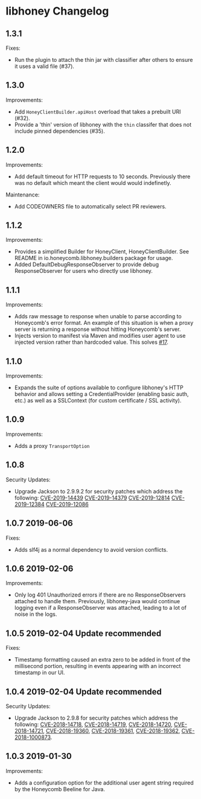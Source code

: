 # libhoney Changelog

## 1.3.1

Fixes:

- Run the plugin to attach the thin jar with classifier after others to ensure it uses a valid file (#37).

## 1.3.0

Improvements:

- Add `HoneyClientBuilder.apiHost` overload that takes a prebuilt URI (#32).
- Provide a 'thin' version of libhoney with the `thin` classifer that does not include pinned dependencies (#35).

## 1.2.0

Improvements:

- Add default timeout for HTTP requests to 10 seconds. Previously there was no default which meant the client would would indefinetly.

Maintenance:
- Add CODEOWNERS file to automatically select PR reviewers.

## 1.1.2

Improvements:

- Provides a simplified Builder for HoneyClient, HoneyClientBuilder. See README in io.honeycomb.libhoney.builders package for usage.
- Added DefaultDebugResponseObserver to provide debug ResponseObserver for users who directly use libhoney.

## 1.1.1

Improvements:

- Adds raw message to response when unable to parse according to Honeycomb's error format. An example of this situation is when a proxy server is returning a response without hitting Honeycomb's server.
- Injects version to manifest via Maven and modifies user agent to use injected version rather than hardcoded value. This solves [#17](https://github.com/honeycombio/libhoney-java/issues/17).

## 1.1.0

Improvements:

- Expands the suite of options available to configure libhoney's HTTP behavior and allows setting a CredentialProvider (enabling basic auth, etc.) as well as a SSLContext (for custom certificate / SSL activity).

## 1.0.9

Improvements:

- Adds a proxy `TransportOption`

## 1.0.8

Security Updates:

- Upgrade Jackson to 2.9.9.2 for security patches which address the following:
  [CVE-2019-14439](https://nvd.nist.gov/vuln/detail/CVE-2019-14439)
  [CVE-2019-14379](https://nvd.nist.gov/vuln/detail/CVE-2019-14379)
  [CVE-2019-12814](https://nvd.nist.gov/vuln/detail/CVE-2019-12814)
  [CVE-2019-12384](https://nvd.nist.gov/vuln/detail/CVE-2019-12384)
  [CVE-2019-12086](https://nvd.nist.gov/vuln/detail/CVE-2019-12086)

## 1.0.7 2019-06-06

Fixes:

- Adds slf4j as a normal dependency to avoid version conflicts.

## 1.0.6 2019-02-06

Improvements:

- Only log 401 Unauthorized errors if there are no ResponseObservers attached to handle them. Previously, libhoney-java would continue logging even if a ResponseObserver was attached, leading to a lot of noise in the logs.

## 1.0.5 2019-02-04 Update recommended

Fixes:

- Timestamp formatting caused an extra zero to be added in front of the millisecond portion, resulting in events appearing with an incorrect timestamp in our UI.

## 1.0.4 2019-02-04 Update recommended

Security Updates:

- Upgrade Jackson to 2.9.8 for security patches which address the following: [CVE-2018-14718](https://nvd.nist.gov/vuln/detail/CVE-2018-14718), [CVE-2018-14719](https://nvd.nist.gov/vuln/detail/CVE-2018-14719), [CVE-2018-14720](https://nvd.nist.gov/vuln/detail/CVE-2018-14720), [CVE-2018-14721](https://nvd.nist.gov/vuln/detail/CVE-2018-14721), [CVE-2018-19360](https://nvd.nist.gov/vuln/detail/CVE-2018-19360), [CVE-2018-19361](https://nvd.nist.gov/vuln/detail/CVE-2018-19361), [CVE-2018-19362](https://nvd.nist.gov/vuln/detail/CVE-2018-19362), [CVE-2018-1000873](https://nvd.nist.gov/vuln/detail/CVE-2018-1000873).

## 1.0.3 2019-01-30

Improvements:

- Adds a configuration option for the additional user agent string required by the Honeycomb Beeline for Java.
